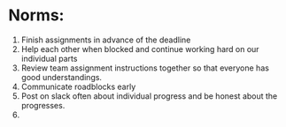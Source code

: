 # Norms:

1. Finish assignments in advance of the deadline
2. Help each other when blocked and continue working hard on our individual parts
3. Review team assignment instructions together so that everyone has good understandings.
4. Communicate roadblocks early
5. Post on slack often about individual progress and be honest about the progresses.
6. 
